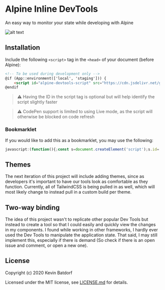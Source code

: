 # Alpine Inline DevTools
An easy way to monitor your state while developing with Alpine

![alt text](assets/devtools.gif "Title")

## Installation

Include the following `<script>` tag in the `<head>` of your document (before Alpine):

```html
<!-- To be used during development only -->
@if (App::environment(['local', 'staging'])) {
    <script id="alpine-devtools-script" src="https://cdn.jsdelivr.net/gh/kevinbatdorf/alpine-inline-devtools/dist/index.js"></script>
@endif
```
> ⚠️ Having the ID in the script tag is optional but will help identify the script slightly faster

> ⚠️ CodePen support is limited to using Live mode, as the script will otherwise be blocked on code refresh

### Bookmarklet

If you would like to add this as a bookmarklet, you may use the following:
```js
javascript:(function(){;const s=document.createElement('script');s.id='alpine-devtools-script';s.setAttribute('type','text/javascript');s.src='https://cdn.jsdelivr.net/gh/kevinbatdorf/alpine-inline-devtools/dist/index.js';s.onload=function(){;window.forceLoadAlpineDevTools();};document.head.appendChild(s)})();
```

## Themes
The next iteration of this project will include adding themes, since as developers it's important to have our tools look as comfortable as they function. Currently, all of TailwindCSS is being pulled in as well, which will most likely change to instead pull in a custom build per theme.

## Two-way binding
The idea of this project wasn't to replicate other popular Dev Tools but instead to create a tool so that I could easily and quickly view the changes in my components. I found while working in other frameworks, I hardly ever used the Dev Tools to manipulate the application state. That said, I may still implement this, especially if there is demand (So check if there is an open issue and comment, or open a new one).

## License

Copyright (c) 2020 Kevin Batdorf

Licensed under the MIT license, see [LICENSE.md](LICENSE.md) for details.

